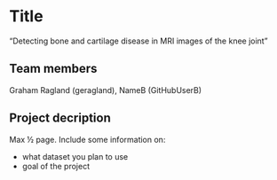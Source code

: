 # Title
  “Detecting bone and cartilage disease in MRI images of the knee joint”
## Team members
  Graham Ragland (geragland), NameB (GitHubUserB)
## Project decription
  Max ½ page. Include some information on:
  - what dataset you plan to use
  - goal of the project
